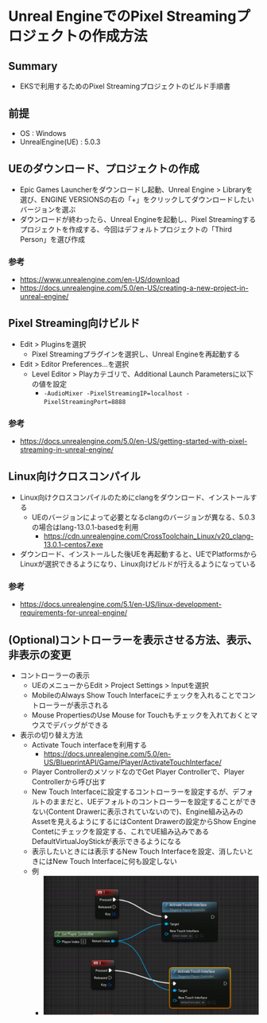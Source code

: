 # Unreal EngineでのPixel Streamingプロジェクトの作成方法

## Summary
- EKSで利用するためのPixel Streamingプロジェクトのビルド手順書

## 前提
- OS : Windows
- UnrealEngine(UE) : 5.0.3

## UEのダウンロード、プロジェクトの作成
- Epic Games Launcherをダウンロードし起動、Unreal Engine > Libraryを選び、ENGINE VERSIONSの右の「+」をクリックしてダウンロードしたいバージョンを選ぶ
- ダウンロードが終わったら、Unreal Engineを起動し、Pixel Streamingするプロジェクトを作成する、今回はデフォルトプロジェクトの「Third Person」を選び作成

### 参考
- https://www.unrealengine.com/en-US/download
- https://docs.unrealengine.com/5.0/en-US/creating-a-new-project-in-unreal-engine/

## Pixel Streaming向けビルド
- Edit > Pluginsを選択
    - Pixel Streamingプラグインを選択し、Unreal Engineを再起動する
- Edit > Editor Preferences...を選択
    - Level Editor > Playカテゴリで、Additional Launch Parametersに以下の値を設定
        - ``` -AudioMixer -PixelStreamingIP=localhost -PixelStreamingPort=8888 ```

### 参考
- https://docs.unrealengine.com/5.0/en-US/getting-started-with-pixel-streaming-in-unreal-engine/

## Linux向けクロスコンパイル
- Linux向けクロスコンパイルのためにclangをダウンロード、インストールする
    - UEのバージョンによって必要となるclangのバージョンが異なる、5.0.3の場合はlang-13.0.1-basedを利用
        - https://cdn.unrealengine.com/CrossToolchain_Linux/v20_clang-13.0.1-centos7.exe
- ダウンロード、インストールした後UEを再起動すると、UEでPlatformsからLinuxが選択できるようになり、Linux向けビルドが行えるようになっている

### 参考
- https://docs.unrealengine.com/5.1/en-US/linux-development-requirements-for-unreal-engine/

## (Optional)コントローラーを表示させる方法、表示、非表示の変更

- コントローラーの表示
    - UEのメニューからEdit > Project Settings > Inputを選択
    - MobileのAlways Show Touch Interfaceにチェックを入れることでコントローラーが表示される
    - Mouse PropertiesのUse Mouse for Touchもチェックを入れておくとマウスでデバッグができる
- 表示の切り替え方法
    - Activate Touch interfaceを利用する
        - https://docs.unrealengine.com/5.0/en-US/BlueprintAPI/Game/Player/ActivateTouchInterface/
    - Player ControllerのメソッドなのでGet Player Controllerで、Player Controllerから呼び出す
    - New Touch Interfaceに設定するコントローラーを設定するが、デフォルトのままだと、UEデフォルトのコントローラーを設定することができない(Content Drawerに表示されていないので)、Engine組み込みのAssetを見えるようにするにはContent Drawerの設定からShow Engine Contetにチェックを設定する、これでUE組み込みであるDefaultVirtualJoyStickが表示できるようになる
    - 表示したいときには表示するNew Touch Interfaceを設定、消したいときにはNew Touch Interfaceに何も設定しない
    - 例
        - ![](./images/DocForUnrealEngine.png "")
